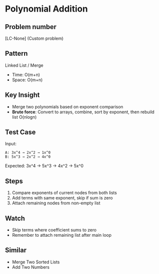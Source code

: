 # Polynomial Addition

## Problem number

[LC-None] (Custom problem)

## Pattern

Linked List / Merge

- Time: O(m+n)
- Space: O(m+n)

## Key Insight

- Merge two polynomials based on exponent comparison
- **Brute force**: Convert to arrays, combine, sort by exponent, then rebuild list O(nlogn)

## Test Case

Input:

```
A: 3x^4 → 2x^2 → 1x^0
B: 5x^3 → 2x^2 → 4x^0
```

Expected: 3x^4 → 5x^3 → 4x^2 → 5x^0

## Steps

1. Compare exponents of current nodes from both lists
2. Add terms with same exponent, skip if sum is zero
3. Attach remaining nodes from non-empty list

## Watch

- Skip terms where coefficient sums to zero
- Remember to attach remaining list after main loop

## Similar

- Merge Two Sorted Lists
- Add Two Numbers
